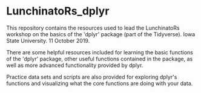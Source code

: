 # LunchinatoRs_dplyr

This repository contains the resources used to lead the LunchinatoRs workshop on the basics of the 'dplyr' package (part of the Tidyverse).
Iowa State University. 11 October 2019.


There are some helpful resources included for learning the basic functions of the 'dplyr' package, other useful functions contained in the package, as well as more advanced functionality provided by dplyr. 

Practice data sets and scripts are also provided for exploring dplyr's functions and visualizing what the core functions are doing with your data. 
